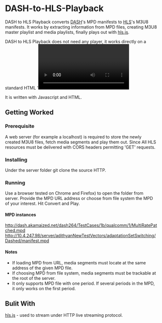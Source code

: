 # DASH-to-HLS-Playback
DASH to HLS Playback converts [DASH](https://en.wikipedia.org/wiki/Dynamic_Adaptive_Streaming_over_HTTP)'s MPD manifests to [HLS](https://en.wikipedia.org/wiki/HTTP_Live_Streaming)'s M3U8 manifests. It works by extracting information from MPD files, creating M3U8 master playlist and media playlists, finally plays out with [hls.js](https://github.com/video-dev/hls.js).

DASH to HLS Playback does not need any player, it works directly on a standard HTML '<video>' element on a browser supporting HTML5 video and MediaSource Extensions.

It is written with Javascript and HTML.

## Getting Worked
### Prerequisite
A web server (for example a localhost) is required to store the newly created M3U8 files, fetch media segments and play them out. Since All HLS resources must be delivered with CORS headers permitting 'GET' requests.
### Installing
Under the server folder git clone the source HTTP.
### Running
Use a browser tested on Chrome and Firefox) to open the folder from server. Provide the MPD URL address or choose from file system the MPD of your interest. Hit Convert and Play.
#### MPD instances
http://dash.akamaized.net/dash264/TestCases/1b/qualcomm/1/MultiRatePatched.mpd
http://10.4.247.98/server/adithyanNewTestVectors/adaptationSetSwitching/Dashed/manifest.mpd
#### Notes
* If loading MPD from URL, media segments must locate at the same address of the given MPD file.
* If choosing MPD from file system, media segments must be trackable at the root of the server.
* It only supports MPD file with one period. If several periods in the MPD, it only works on the first period. 

## Bulit With
[hls.js](https://github.com/video-dev/hls.js) - used to stream under HTTP live streaming protocol.
